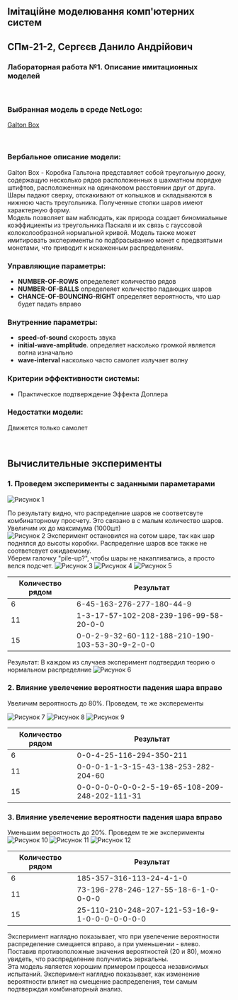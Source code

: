 ## Імітаційне моделювання комп'ютерних систем
## СПм-21-2, **Сергєєв Данило Андрійович**
### Лабораторная работа №**1**. Описание имитационных моделей

<br>

### Выбранная модель в среде NetLogo:
[Galton Box](http://www.netlogoweb.org/launch#http://www.netlogoweb.org/assets/modelslib/Sample%20Models/Mathematics/Probability/Galton%20Box.nlogo)

<br>

### Вербальное описание модели:
Galton Box - Коробка Гальтона представляет собой треугольную доску, содержащую несколько рядов расположенных в шахматном порядке штифтов, расположенных на одинаковом расстоянии друг от друга. Шары падают сверху, отскакивают от колышков и складываются в нижнюю часть треугольника. Полученные стопки шаров имеют характерную форму.
<br>
Модель позволяет вам наблюдать, как природа создает биномиальные коэффициенты из треугольника Паскаля и их связь с гауссовой колоколообразной нормальной кривой. Модель также может имитировать эксперименты по подбрасыванию монет с предвзятыми монетами, что приводит к искаженным распределениям.

### Управляющие параметры:
- **NUMBER-OF-ROWS** определеяет количество рядов
- **NUMBER-OF-BALLS** определеяет количество падающих шаров
- **CHANCE-OF-BOUNCING-RIGHT**  определяет вероятность, что шар будет падать вправо

### Внутренние параметры:
- **speed-of-sound** скорость звука
- **initial-wave-amplitude**. определяет насколько громкой является волна изначально
- **wave-interval** насколько часто самолет излучает волну

### Критерии эффективности системы:
- Практическое подтверждение Эффекта Доплера 

### Недостатки модели:
Движется только самолет

<br>

## Вычислительные эксперименты

### 1. Проведем эксперименты с заданными параметарами

![Рисунок 1](рис1.png)

По результату видно, что распределние шаров не соответсвуте комбинаторному просчету. Это связано в с малым количество шаров. Увеличим их до максимума (1000шт)
<br>
![Рисунок 2](рис2.png)
Эксперимент остановился на сотом шаре, так как шар поднялся до высоты коробки. Распределние шаров все также не соответсвует ожидаемому.
<br>
Уберем галочку "pile-up?", чтобы шары не накапливались, а просто велся подсчет.
![Рисунок 3](рис3.png)
![Рисунок 4](рис4.png)
![Рисунок 5](рис5.png)

<table>
<thead>
<tr><th>Количество рядом</th><th>Результат</th></tr>
</thead>
<tbody>
<tr><td>6</td><td>6-45-163-276-277-180-44-9</td></tr>
<tr><td>11</td><td>1-3-17-57-102-208-239-196-99-58-20-0-0</td></tr>
<tr><td>15</td><td>0-0-2-9-32-60-112-188-210-190-103-53-30-9-2-0-0</td></tr>
</tbody>
</table>

Результат: В каждом из случаев эксперимент подтвердил теорию о нормальном распределние 
![Рисунок 6](рис100.png)

### 2. Влияние увелечение вероятности падения шара вправо
Увеличим вероятность до 80%. Проведем, те же эксперементы

![Рисунок 7](рис7.png)
![Рисунок 8](рис8.png)
![Рисунок 9](рис9.png)

<table>
<thead>
<tr><th>Количество рядом</th><th>Результат</th></tr>
</thead>
<tbody>
<tr><td>6</td><td>0-0-4-25-116-294-350-211</td></tr>
<tr><td>11</td><td>0-0-0-1-1-3-15-43-138-253-282-204-60</td></tr>
<tr><td>15</td><td>0-0-0-0-0-0-0-2-5-19-65-108-209-248-202-111-31</td></tr>
</tbody>
</table>


### 3. Влияние увелечение вероятности падения шара вправо

Уменьшим вероятность до 20%. Проведем те же эксперименты
![Рисунок 10](рис7.png)
![Рисунок 11](рис8.png)
![Рисунок 12](рис9.png)

<table>
<thead>
<tr><th>Количество рядом</th><th>Результат</th></tr>
</thead>
<tbody>
<tr><td>6</td><td>185-357-316-113-24-4-1-0</td></tr>
<tr><td>11</td><td>73-196-278-246-127-55-18-6-1-0-0-0-0</td></tr>
<tr><td>15</td><td>25-110-210-248-207-121-53-16-9-1-0-0-0-0-0-0-0</td></tr>
</tbody>
</table>

Эксперимент наглядно показывает, что при увелечение вероятности распределение смещается вправо, а при уменьшении - влево. Поставив противоположные значения вероятностей (20 и 80), можно увидеть, что распределение получились зеркальны.
<br>
Эта модель является хорошим примером процесса независимых испытаний. Эксперимент наглядно показывает, как изменение вероятности влияет на смещение распределения, тем самым подтверждая комбинаторный анализ.

